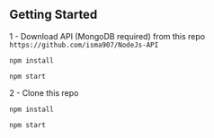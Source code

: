 ## Getting Started


1 - Download API (MongoDB required) from this repo
`https://github.com/isma907/NodeJs-API`


`npm install`

`npm start`


2 - Clone this repo

`npm install`

`npm start`
